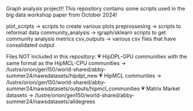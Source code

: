 Graph analysis project!! This repository contains some scripts used in the big data workshop paper from October 2024!

plot_scripts -> scripts to create various plots
preprossesing -> scripts to reformat data
community_analysis -> igraph/sklearn scripts to get community analysis metrics
csv_outputs -> various csv files that have consalidated output

Files NOT included in this repository:
💗 HipDPL-GPU communities with the same format as the HipMCL-CPU communities -> /lustre/orion/gen150/world-shared/abby-summer24/nawsdatasets/hipdpl_new
💗 HipMCL communties -> /lustre/orion/gen150/world-shared/abby-summer24/nawsdatasets/outputs/hipmcl_communities
💗 Matrix Market datasets -> /lustre/orion/gen150/world-shared/abby-summer24/nawsdatasets/alldegrees 

